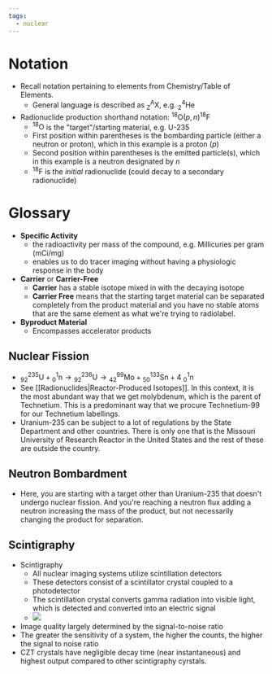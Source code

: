 ```yaml
---
tags:
  - nuclear
---
```


# Notation

- Recall notation pertaining to elements from Chemistry/Table of Elements.
	- General language is described as ${}^{\text{A}}_\text{Z} \text{X}$, e.g. ${}^4_2 \text{He}$
- Radionuclide production shorthand notation: ${}^{18}\text{O}(p,n){}^{18}\text{F}$
	- ${}^{18}\text{O}$ is the "target"/starting material, e.g. U-235
	- First position within parentheses is the bombarding particle (either a neutron or proton), which in this example is a proton ($p$)
	- Second position within parentheses is the emitted particle(s), which in this example is a neutron designated by $n$
	- ${}^{18}\text{F}$ is the *initial* radionuclide (could decay to a secondary radionuclide)

# Glossary


- **Specific Activity**
	- the radioactivity per mass of the compound, e.g. Millicuries per gram (mCi/mg)
	- enables us to do tracer imaging without having a physiologic response in the body
- **Carrier** or **Carrier-Free**
	- **Carrier** has a stable isotope mixed in with the decaying isotope
	- **Carrier Free** means that the starting target material can be separated completely from the product material and you have no stable atoms that are the same element as what we're trying to radiolabel.
- **Byproduct Material**
	- Encompasses accelerator products

## Nuclear Fission

- ${}^{235}_{92}\text{U} + {}^{1}_{0}\text{n} \rightarrow {}^{236}_{92}\text{U} \rightarrow {}^{99}_{42}\text{Mo} + {}^{133}_{50}\text{Sn} + 4 \ {}^{1}_{0}\text{n}$
- See [[Radionuclides|Reactor-Produced Isotopes]]. In this context, it is the most abundant way that we get molybdenum, which is the parent of Technetium. This is a predominant way that we procure Technetium-99 for our Technetium labellings.
- Uranium-235 can be subject to a lot of regulations by the State Department and other countries. There is only one that is the Missouri University of Research Reactor in the United States and the rest of these are outside the country.

## Neutron Bombardment

- Here, you are starting with a target other than Uranium-235 that doesn't undergo nuclear fission. And you're reaching a neutron flux adding a neutron increasing the mass of the product, but not necessarily changing the product for separation.

## Scintigraphy

- Scintigraphy
	- All nuclear imaging systems utilize scintillation detectors
	- These detectors consist of a scintillator crystal coupled to a photodetector
	- The scintillation crystal converts gamma radiation into visible light, which is detected and converted into an electric signal
	- ![](https://media.springernature.com/lw685/springer-static/image/art%3A10.1007%2Fs12350-018-1283-y/MediaObjects/12350_2018_1283_Fig1_HTML.png)
- Image quality largely determined by the signal-to-noise ratio
- The greater the sensitivity of a system, the higher the counts, the higher the signal to noise ratio
- CZT crystals have negligible decay time (near instantaneous) and highest output compared to other scintigraphy cyrstals.